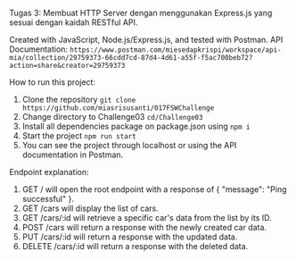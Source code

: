 Tugas 3: Membuat HTTP Server dengan menggunakan Express.js yang sesuai dengan kaidah RESTful API.

Created with JavaScript, Node.js/Express.js, and tested with Postman.
API Documentation: `https://www.postman.com/miesedapkrispi/workspace/api-mia/collection/29759373-66cdd7cd-87d4-4d61-a55f-f5ac700beb72?action=share&creator=29759373`

How to run this project:
1. Clone the repository `git clone https://github.com/miasrisusanti/017FSWChallenge`
2. Change directory to Challenge03 `cd/Challenge03`
3. Install all dependencies package on package.json using `npm i`
4. Start the project `npm run start`
5. You can see the project through localhost or using the API documentation in Postman.

Endpoint explanation:
1. GET / will open the root endpoint with a response of { "message": "Ping successful" }.
2. GET /cars will display the list of cars.
3. GET /cars/:id will retrieve a specific car's data from the list by its ID.
4. POST /cars will return a response with the newly created car data.
5. PUT /cars/:id will return a response with the updated data.
6. DELETE /cars/:id will return a response with the deleted data.


